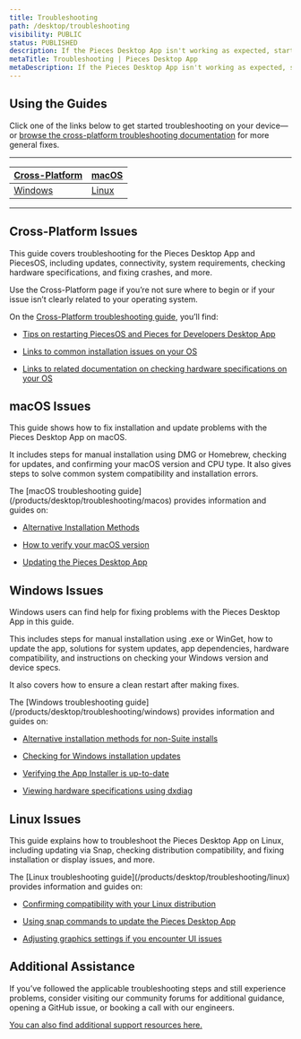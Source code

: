 ```yaml
---
title: Troubleshooting
path: /desktop/troubleshooting
visibility: PUBLIC
status: PUBLISHED
description: If the Pieces Desktop App isn't working as expected, start here. This page explains our troubleshooting documentation and guides you to the right solution for your issue.
metaTitle: Troubleshooting | Pieces Desktop App
metaDescription: If the Pieces Desktop App isn't working as expected, start here. This page explains our troubleshooting documentation and guides you to the right solution for your issue.
---
```


## Using the Guides

Click one of the links below to get started troubleshooting on your device—or [browse the cross-platform troubleshooting documentation](/products/desktop/troubleshooting/cross-platform) for more general fixes.

***

| [Cross-Platform](/products/desktop/troubleshooting/cross-platform) | [macOS](/products/desktop/troubleshooting/macos) |
| ----------------------------------------------------------------------------------------- | ----------------------------------------------------------------------- |
| [Windows](/products/desktop/troubleshooting/windows)               | [Linux](/products/desktop/troubleshooting/linux) |

***

## Cross-Platform Issues

This guide covers troubleshooting for the Pieces Desktop App and PiecesOS, including updates, connectivity, system requirements, checking hardware specifications, and fixing crashes, and more.

<Card title="macOS + Windows + Linux" image="/assets/icons/platform_logos/pieces_logo.png">
  Use the Cross-Platform page if you’re not sure where to begin or if your issue isn’t clearly related to your operating system.

  On the [Cross-Platform troubleshooting guide](/products/desktop/troubleshooting/cross-platform), you’ll find:

  * [Tips on restarting PiecesOS and Pieces for Developers Desktop App](/products/desktop/troubleshooting/cross-platform#restarting-pieces-suite--checking-updates)

  * [Links to common installation issues on your OS](/products/desktop/troubleshooting/cross-platform#common-installation-issues)

  * [Links to related documentation on checking hardware specifications on your OS](/products/desktop/troubleshooting/cross-platform#checking-hardware)
</Card>

## macOS Issues

This guide shows how to fix installation and update problems with the Pieces Desktop App on macOS.

It includes steps for manual installation using DMG or Homebrew, checking for updates, and confirming your macOS version and CPU type. It also gives steps to solve common system compatibility and installation errors.

<Card title="macOS" image="/assets/icons/platform_logos/macos_logo.png">
  The [macOS troubleshooting guide](/products/desktop/troubleshooting/macos) provides information and guides on:

  * [Alternative Installation Methods](/products/desktop/troubleshooting/macos#alternative-installation-methods)

  * [How to verify your macOS version](/products/desktop/troubleshooting/macos#checking-os-version)

  * [Updating the Pieces Desktop App](/products/desktop/troubleshooting/macos#updating-the-pieces-desktop-app)
</Card>

## Windows Issues

Windows users can find help for fixing problems with the Pieces Desktop App in this guide.

This includes steps for manual installation using .exe or WinGet, how to update the app, solutions for system updates, app dependencies, hardware compatibility, and instructions on checking your Windows version and device specs.

It also covers how to ensure a clean restart after making fixes.

<Card title="Windows" image="/assets/icons/platform_logos/windows_logo.png">
  The [Windows troubleshooting guide](/products/desktop/troubleshooting/windows) provides information and guides on:

  * [Alternative installation methods for non-Suite installs](/products/desktop/troubleshooting/windows#alternative-installation-methods)

  * [Checking for Windows installation updates](/products/desktop/troubleshooting/windows#versions--updates)

  * [Verifying the App Installer is up-to-date](/products/desktop/troubleshooting/windows#updating-the-microsoft-store--app-installer)

  * [Viewing hardware specifications using dxdiag](/products/desktop/troubleshooting/windows#checking-hardware-specifications)
</Card>

## Linux Issues

This guide explains how to troubleshoot the Pieces Desktop App on Linux, including updating via Snap, checking distribution compatibility, and fixing installation or display issues, and more.

<Card title="Linux" image="/assets/icons/platform_logos/ubuntu_logo.png">
  The [Linux troubleshooting guide](/products/desktop/troubleshooting/linux) provides information and guides on:

  * [Confirming compatibility with your Linux distribution](/products/desktop/troubleshooting/linux#checking-distribution-compatibility)

  * [Using snap commands to update the Pieces Desktop App](/products/desktop/troubleshooting/linux#updating-pieces-desktop)

  * [Adjusting graphics settings if you encounter UI issues](/products/desktop/troubleshooting/linux#adjusting-grapics--display-settings)
</Card>

## Additional Assistance

If you’ve followed the applicable troubleshooting steps and still experience problems, consider visiting our community forums for additional guidance, opening a GitHub issue, or booking a call with our engineers.

[You can also find additional support resources here.](/products/support)